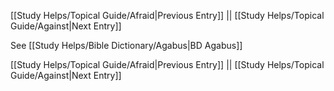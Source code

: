 [[Study Helps/Topical Guide/Afraid|Previous Entry]]  ||  [[Study Helps/Topical Guide/Against|Next Entry]]

 See [[Study Helps/Bible Dictionary/Agabus|BD Agabus]]

[[Study Helps/Topical Guide/Afraid|Previous Entry]]  ||  [[Study Helps/Topical Guide/Against|Next Entry]]